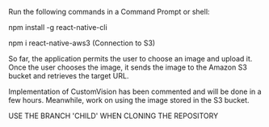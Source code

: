 Run the following commands in a Command Prompt or shell:

npm install -g react-native-cli

npm i react-native-aws3 (Connection to S3)

So far, the application permits the user to choose an image and upload it. Once the user chooses the image, it sends the image to the Amazon S3 bucket and retrieves the target URL.

Implementation of CustomVision has been commented and will be done in a few hours. Meanwhile, work on using the image stored in the S3 bucket.

USE THE BRANCH 'CHILD' WHEN CLONING THE REPOSITORY

